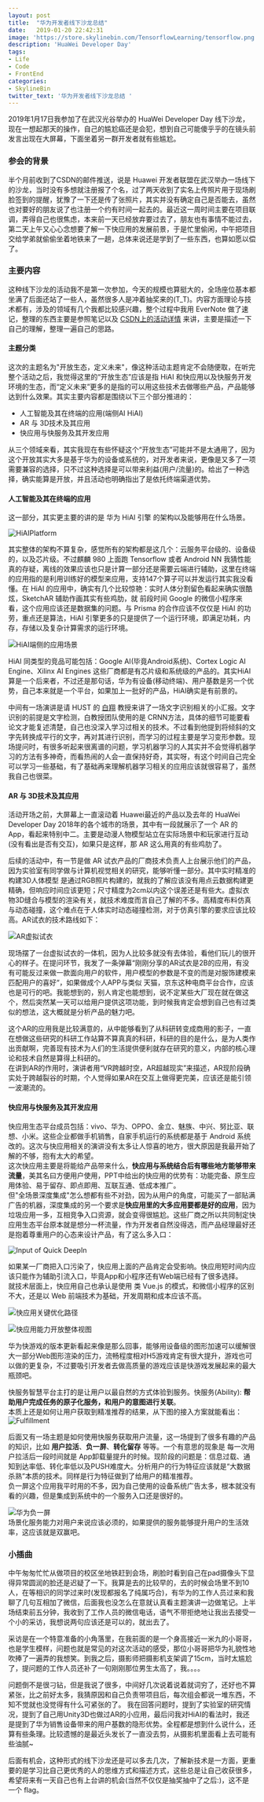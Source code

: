 ```yaml
---
layout: post
title:  "华为开发者线下沙龙总结"
date:   2019-01-20 22:42:31
image: 'https://store.skylinebin.com/TensorflowLearning/tensorflow.png'
description: 'HuaWei Developer Day'
tags:
- Life
- Code
- FrontEnd
categories:
- SkylineBin
twitter_text: '华为开发者线下沙龙总结 '
---  
```



2019年1月17日我参加了在武汉光谷举办的 HuaWei Developer Day 线下沙龙，现在一想起那天的操作，自己的尴尬癌还是会犯，想到自己可能傻乎乎的在镜头前发言出现在大屏幕，下面坐着另一群开发者就有些尴尬。  

### 参会的背景  

半个月前收到了CSDN的邮件推送，说是 Huawei 开发者联盟在武汉举办一场线下的沙龙，当时没有多想就注册报了个名，过了两天收到了实名上传照片用于现场刷脸签到的提醒，犹豫了一下还是传了张照片，其实并没有确定自己是否能去，虽然也对要好的朋友说了也注册一个约有时间一起去的。最近这一周时间主要在项目联调，弄得自己也很焦虑，本来前一天已经放弃要过去了，朋友也有事情不能过去，第二天上午又心心念想要了解一下快应用的发展前景，于是忙里偷闲，中午把项目交给学弟就偷偷坐着地铁来了一趟，总体来说还是学到了一些东西，也算如愿以偿了。  

### 主要内容  

这种线下沙龙的活动我不是第一次参加，今天的规模也算挺大的，全场座位基本都坐满了后面还站了一些人，虽然很多人是冲着抽奖来的(T_T)。内容方面理论与技术都有，涉及的领域有几个我都比较感兴趣，整个过程中我用 EverNote 做了速记，整理的东西主要是参照笔记以及 [CSDN上的活动详情](https://huiyi.csdn.net/activity/product/goods_list?project_id=4084) 来讲，主要是描述一下自己的理解，整理一遍自己的思路。  

#### 主题分类  

这次的主题名为"开放生态，定义未来"，像这种活动主题肯定不会随便取，在听完整个活动之后，我觉得这里的“开放生态”应该是指 HiAI 和快应用以及快服务开发环境的生态，而“定义未来”更多的是指的可以用这些技术去做哪些产品，产品能够达到什么效果。其实主要内容都是围绕以下三个部分推进的：  
- 人工智能及其在终端的应用(端侧AI HiAI)  
- AR 与 3D技术及其应用  
- 快应用与快服务及其开发应用  

从三个领域来看，其实我现在有些怀疑这个“开放生态”可能并不是太通用了，因为这个开放其实大多是基于华为的设备或系统的，对开发者来说，更像是又多了一项需要兼容的选择，只不过这种选择是可以带来利益(用户/流量)的。给出了一种选择，确实能算是开放，并且活动也明确指出了是依托终端渠道优势。  


#### 人工智能及其在终端的应用  

这一部分，其实更主要的讲的是 华为 HiAI 引擎 的架构以及能够用在什么场景。  

![HiAIPlatform](https://store.skylinebin.com/image/developer/HiAIPlatform.png)  

其实整体的架构不算复杂，感觉所有的架构都是这几个：云服务平台级的、设备级的，以及芯片级。不过麒麟 980 上面跑 Tensorflow 或者 Android NN 我猜性能真的存疑，离线的效果应该也只是计算一部分还是需要云端进行辅助，这里在终端的应用指的是利用训练好的模型来应用，支持147个算子可以并发运行其实我没看懂。在 HiAI 的应用中，确实有几个比较惊艳：实时人体分割留色看起来确实很酷炫，SketchAR 辅助作画其实有些鸡肋，就 前段时间 Google 的微信小程序来看，这个应用应该还是数据集的问题。与 Prisma  的合作应该不仅仅是 HiAI 的功劳，重点还是算法，HiAI  引擎更多的只是提供了一个运行环境，即满足功耗，内存，存储以及复杂计算需求的运行环境。  

![HiAI端侧的应用场景](https://store.skylinebin.com/image/developer/HiAIApplication.png)  

HiAI 同类型的竞品可能包括：Google AI(毕竟Android系统)、Cortex Logic AI Engine、Xilinx AI Engines 这些厂商都是有芯片级和系统级的产品的。其实HiAI 算是一个后来者，不过还是那句话，华为有设备(移动终端)、用户基数是另一个优势，自己本来就是一个平台，如果加上一批好的产品，HiAI确实是有前景的。  

中间有一场演讲是请 HUST 的 [白翔](https://cloud.tencent.com/developer/article/1065900) 教授来讲了一场文字识别相关的小汇报。文字识别的前提是文字检测，白教授团队使用的是 CRNN方法，具体的细节可能要看论文才能复述清楚，自己也没深入学习过相关的技术。不过看到他提到将倾斜的文字先转换成平行的文字，再对其进行识别，而学习的过程主要是学习变形参数。现场提问时，有很多听起来很离谱的问题，学习机器学习的人其实并不会觉得机器学习的方法有多神奇，而看热闹的人会一直保持好奇，其实呀，有这个时间自己完全可以学习一些基础，有了基础再来理解机器学习相关的应用应该就很容易了，虽然我自己也很菜。  


#### AR 与 3D技术及其应用  

活动开场之前，大屏幕上一直滚动着 Huawei最近的产品以及去年的 HuaWei Developer Day 2018年的各个城市的场景，其中有一段就展示了一个 AR 的 App，看起来特别中二。主要是动漫人物模型站立在实际场景中和玩家进行互动(没有看出是否有交互)，如果只是这样，那 AR 这么用真的有些鸡肋了。  

后续的活动中，有一节是做 AR 试衣产品的厂商技术负责人上台展示他们的产品，因为实验室有同学做与计算机视觉相关的研究，能够听懂一部分。其中实时精准的构建3D人体模型 是通过RGB照片构建的，就我的了解应该没有用点云数据构建更精确，但响应时间应该更短；尺寸精度为2cm以内这个误差还是有些大。虚拟衣物3D缝合与模型的渲染有关，就技术难度而言自己了解的不多。高精度布料仿真与动态碰撞，这个难点在于人体实时动态碰撞检测，对于仿真引擎的要求应该比较高。AR试衣的技术路线如下：  

![AR虚拟试衣](https://store.skylinebin.com/image/developer/ARClothesTech.png)  

现场摆了一台虚拟试衣的一体机，因为人比较多就没有去体验，看他们玩儿的很开心的样子。在提问环节，我发了一条弹幕“刚刚分享的AR试衣是2B的应用，有没有可能反过来做一款面向用户的软件，用户模型的参数是不变的而是对服饰建模来匹配用户的喜好“，如果做成个人APP与类似 天猫，京东这种电商平台合作，应该也是可行的吧。我能想到的，别人肯定也能想到，说不定某些大厂现在就在做这个，然后突然某一天可以给用户提供这项功能，到时候我肯定会想到自己也有过类似的想法，这大概就是分析产品的魅力吧。  

这个AR的应用我是比较满意的，从中能够看到了从科研转变成商用的影子，一直在想做这些研究的科研工作站算不算真真的科研，科研的目的是什么，是为人类作出贡献啊，完善现有技术为人们的生活提供便利就存在研究的意义，内部的核心理论和技术自然是算得上科研的。  
在讲到AR的作用时，演讲者用“VR跨越时空，AR超越现实”来描述，AR现阶段确实处于跨越裂谷的时期，个人觉得如果AR在交互上做得更完美，应该还是能引领一波潮流的。  


#### 快应用与快服务及其开发应用  

快应用生态平台成员包括：vivo、华为、OPPO、金立、魅族、中兴、努比亚、联想、小米。这些企业都做手机销售，自家手机运行的系统都是基于 Android 系统改的。这次与快应用相关的演讲没有太多让人惊喜的地方，很大原因是我最开始了解的不够，抱有太大的希望。  
这次快应用主要是将能给产品带来什么，**快应用与系统结合后有哪些地方能够带来流量**，美其名曰方便用户使用，PPT中给出的快应用的优势有：功能完备、原生应用体验、易于留存、即点即用、互联互通、低成本推广。  
但"全场景深度集成"怎么想都有些不对劲，因为从用户的角度，可能买了一部贴满广告的机器，深度集成的另一个要求是**快应用里的大多应用要都是好的应用**，因为垃圾应用一多，互相竞争入口资源，就会变得很尴尬。这些厂商之所以共同制定快应用生态平台原本就是想分一杯流量，作为开发者自然没得选，而产品经理最好还是抱着尊重用户的心态来设计产品，有了这么多入口：  

![Input of Quick DeepIn](https://store.skylinebin.com/image/developer/QuickDeepIn.png)  

如果某一厂商把入口污染了，快应用上面的产品肯定会受影响。快应用短时间内应该只能作为辅助引流入口，毕竟App和小程序还有Web端已经有了很多选择。  
就技术层面上，快应用自己也承认是使用 类 Vue.js 的模式，和微信小程序的区别不大，还是以 Web 前端技术为基础，开发周期和成本应该不高。  

![快应用关键优化路径](https://store.skylinebin.com/image/developer/QuickTechone.png)  

![快应用能力开放整体视图](https://store.skylinebin.com/image/developer/QuickTechtwo.png)

华为快游戏的版本更新看起来像是那么回事，能够用设备级的图形加速可以缓解很大一部分Web图形渲染的压力，流畅程度相对H5游戏肯定有很大提升，游戏也可以做的更复杂，不过要吸引开发者去做高质量的游戏应该是快游戏发展起来的最大瓶颈吧。  

快服务智慧平台主打的是让用户以最自然的方式体验到服务。快服务(Ability): **帮助用户完成任务的原子化服务，和用户的意图进行关联**。  
本质上还是如何让用户获取到精准推荐的结果，从下图的接入方案就能看出：  
![Fulfillment](https://store.skylinebin.com/image/developer/Ability.png)  

后面又有一场主题是如何使用快服务获取用户流量，这一场提到了很多有趣的产品的知识，比如 **用户拉活**、**负一屏**、**转化留存** 等等。一个有意思的现象是 每一次用户拉活后一段时间就是 App卸载量提升的时候。现阶段的问题是：信息过载、通知到达率低、转化率低以及PUSH难度大。分析用户的行为特征应该就是“大数据杀熟”本质的技术。同样是行为特征做到了给用户的精准推荐。  
负一屏这个应用我平时用的不多，因为自己使用的设备系统广告太多，根本就没有看的兴趣，但是集成到系统中的一个服务入口还是很好的。  

![华为负一屏](https://store.skylinebin.com/image/developer/Huaweiscreen.png)  
场景化服务能力对用户来说应该必须的，如果提供的服务能够提升用户的生活效率，这应该就是双赢吧。


### 小插曲  

中午匆匆忙忙从做项目的校区坐地铁赶到会场，刷脸时看到自己在pad摄像头下显得异常圆润的脸还是迟疑了一下。我算是去的比较早的，去的时候会场里不到10人，在等相识的同学过来时(发现都报名了纯属巧合)，有华为的工作人员过来和我聊了几句互相加了微信，后面我也没怎么在意就认真看主题演讲一边做笔记。上半场结束前五分钟，我收到了工作人员的微信电话，语气不带拒绝地让我出去接受一个小的采访，我想说两句应该还是可以的，就出去了。  

采访是在一个特意准备的小角落里，在我前面的是一个身高接近一米九的小哥哥，也是学生模样，问题也就是常见的对这次活动的感受，那位小哥哥把华为礼貌性地吹捧了一遍弄的我想笑。到我之后，摄影师把摄影机支架调了15cm，当时太尴尬了，提问题的工作人员还补了一句刚刚那位男生太高了，我。。。。  

问题倒不是很刁钻，但是我说了很多，中间好几次说着说着就词穷了，还好也不算紧张，比之前好太多，我猜原因和自己负责带项目后，每次组会都说一堆东西，不知不觉就也没觉得有什么可紧张的了。  我在回答问题时，提到了实验室的研究情况，提到了自己用Unity3D也做过AR的小应用，最后问我对HiAI的看法时，我还是提到了华为销售设备带来的用户基数的隐形优势。全程都是想到什么说什么，还算有些条理。比较遗憾的是最近头发长了一直没去剪，从摄影机里面看上去可能有些油腻~


后面有机会，这种形式的线下沙龙还是可以多去几次，了解新技术是一方面，更重要的是学习比自己更优秀的人的思维方式和描述方式，这些总是让自己收获很多，希望将来有一天自己也有上台讲的机会(当然不仅仅是抽奖抽中了之后:)，这不是一个 flag。  

